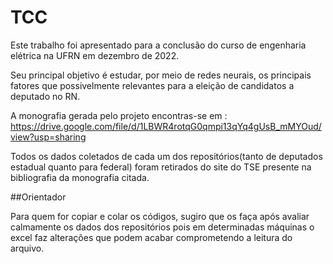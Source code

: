 # TCC

Este trabalho foi apresentado para a conclusão do curso de engenharia elétrica na UFRN em dezembro de 2022.

Seu principal objetivo é estudar, por meio de redes neurais, os principais fatores que possivelmente relevantes para a eleição de candidatos a deputado no RN.

A monografia gerada pelo projeto encontras-se em : https://drive.google.com/file/d/1LBWR4rotqG0qmpi13qYq4gUsB_mMYOud/view?usp=sharing

Todos os dados coletados de cada um dos repositórios(tanto de deputados estadual quanto para federal) foram retirados do site do TSE presente na bibliografia da monografia citada.

##Orientador



Para quem for copiar e colar os códigos, sugiro que os faça após avaliar calmamente os dados dos repositórios pois em determinadas máquinas o excel faz alterações que podem acabar comprometendo a leitura do arquivo.
